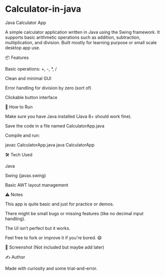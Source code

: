 # Calculator-in-java

Java Calculator App

A simple calculator application written in Java using the Swing framework. It supports basic arithmetic operations such as addition, subtraction, multiplication, and division. Built mostly for learning purpose or small scale desktop app use.

📦 Features

Basic operations: +, -, *, /

Clean and minimal GUI

Error handling for division by zero (sort of)

Clickable button interface

🚀 How to Run

Make sure you have Java installed (Java 8+ should work fine).

Save the code in a file named CalculatorApp.java

Compile and run:

javac CalculatorApp.java
java CalculatorApp

🛠️ Tech Used

Java

Swing (javax.swing)

Basic AWT layout management

⚠️ Notes

This app is quite basic and just for practice or demos.

There might be small bugs or missing features (like no decimal input handling).

The UI isn’t perfect but it works.

Feel free to fork or improve it if you're bored. 😄

📸 Screenshot (Not included but maybe add later)

✍️ Author

Made with curiosity and some trial-and-error.
